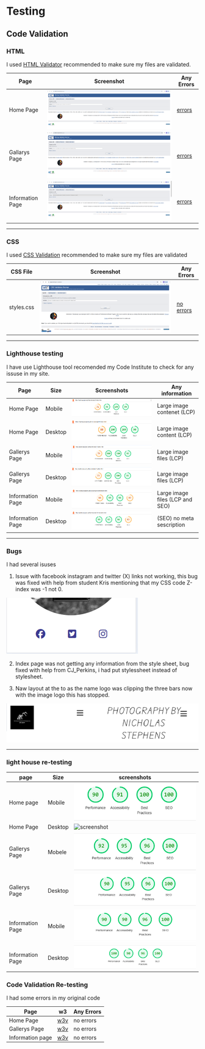 # Testing 

## Code Validation

### HTML 

I used [HTML Validator](https://validator.w3.org) recommended to make sure my files are validated.

| Page | Screenshot | Any Errors|
| --- | --- | --- |
| Home Page | ![screenshot](documents/markuphomepage.png) | [errors](https://validator.w3.org/nu/?doc=https%3A%2F%2Fpaddyyouspoon.github.io%2Fproject1%2F) |
| Gallarys Page | ![screenshot](documents/markupgallarys.png) | [errors](https://validator.w3.org/nu/?doc=https%3A%2F%2Fpaddyyouspoon.github.io%2Fproject1%2Fgallery.html) |
| Information Page | ![screenshot](documents/markupinfo.png) | [errors](https://validator.w3.org/nu/?doc=https%3A%2F%2Fpaddyyouspoon.github.io%2Fproject1%2Finformaiton.html) |

---

### CSS

I used [CSS Validation](https://jigsaw.w3.org/css-validator/) recommended to make sure my files are validated

| CSS File | Screenshot | Any Errors |
| --- | --- | --- |
|styles.css | ![screenshot](documents/style.cssmarkup.png) | [no errors](https://jigsaw.w3.org/css-validator/validator?uri=https%3A%2F%2Fpaddyyouspoon.github.io%2Fproject1%2Findex.html&profile=css3svg&usermedium=all&warning=1&vextwarning=&lang=en) |

---

### Lighthouse testing

I have use Lighthouse tool recomended my Code Institute to check for any issuse in my site.

| Page | Size | Screenshots | Any information |
| --- | --- | --- | --- |
| Home Page | Mobile | ![screenshot](documents/lighthousephonefold5.png) | Large image contenet (LCP)  |
| Home Page | Desktop | ![screenshot](documents/lighthousedestop.png) | Large image content (LCP)
| Gallerys Page | Mobile | ![screenshot](documents/lighthouseGallerysmoblie.png) | Large image files (LCP) |
| Gallerys Page | Desktop | ![screenshot](documents/lighthouseGallerysDesktop.png) | Large image files (LCP) |
| Information Page | Mobile | ![screenshot](documents/lighthouseinfomobile.png) | Large image files (LCP and SEO)
| Information Page | Desktop | ![screenshot](documents/lighthouseinfodesktop.png) | (SEO) no meta sescription |

---

### Bugs

I had several isuses 

1. Issue with facebook instagram and twitter (X) links not working, this bug was fixed with help from student Kris mentioning that my CSS code Z-index was -1 not 0.

  ![screenshot](documents/links.png)

2. Index page was not getting any information from the style sheet, bug fixed with help from CJ_Perkins, i had put stylessheet instead of stylesheet.

3. Naw layout at the to as the name logo was clipping the three bars now with the image logo this has stopped.

  ![screenshot](documents/newlayoutattop.png)

  ---

  ### light house re-testing

  | page | Size | screenshots |
  | --- | --- | --- |
  | Home page | Mobile | ![screenshot](documents/indexPageLighthouse.png) |
  | Home Page | Desktop | ![screenshot](documents/indexPageLighthousedesktop.png) |
  | Gallerys Page | Mobele | ![screenshots](documents/galleryLighthouseMoble.png) |
  | Gallerys Page | Desktop | ![screenshot](documents/galleryLighthouseDesktop.png) |
  | Information Page | Mobile | ![screenshots](documents/informationLighthouseMobile.png) |
  | Information Page | Desktop | ![screenshot](documents/informationLighthouseDesktop.png) |


  ### Code Validation Re-testing 

  I had some errors in my original code

  | Page | w3 | Any Errors |
  | --- | --- | --- |
  | Home Page | [w3v](https://validator.w3.org/nu/?showsource=yes&doc=https%3A%2F%2Fpaddyyouspoon.github.io%2Fproject1%2Findex.html) | no errors |
  | Gallerys Page | [w3v](https://validator.w3.org/nu/?showsource=yes&doc=https%3A%2F%2Fpaddyyouspoon.github.io%2Fproject1%2Fgallery.html) | no errors
  | Information page | [w3v](https://validator.w3.org/nu/?showsource=yes&doc=https%3A%2F%2Fpaddyyouspoon.github.io%2Fproject1%2Finformaiton.html) | no errors